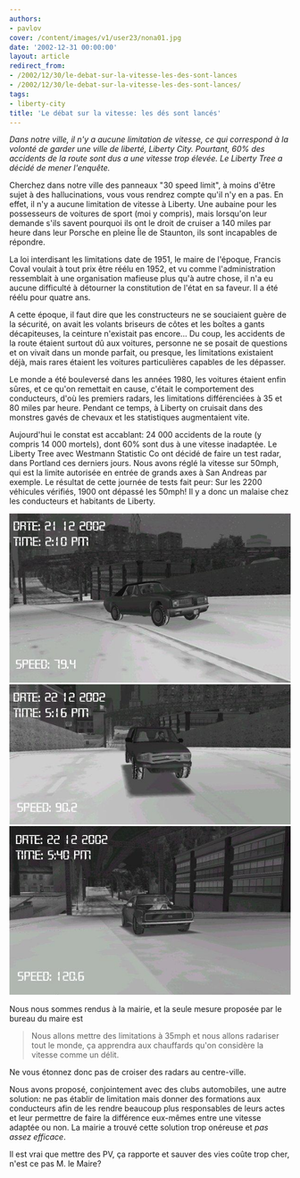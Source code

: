 ```yaml
---
authors:
- pavlov
cover: /content/images/v1/user23/nona01.jpg
date: '2002-12-31 00:00:00'
layout: article
redirect_from:
- /2002/12/30/le-debat-sur-la-vitesse-les-des-sont-lances
- /2002/12/30/le-debat-sur-la-vitesse-les-des-sont-lances/
tags:
- liberty-city
title: 'Le débat sur la vitesse: les dés sont lancés'
---
```



_Dans notre ville, il n'y a aucune limitation de vitesse, ce qui correspond à la volonté de garder une ville de liberté, Liberty City. Pourtant, 60% des accidents de la route sont dus a une vitesse trop élevée. Le Liberty Tree a décidé de mener l'enquête._

Cherchez dans notre ville des panneaux "30 speed limit", à moins d'être sujet à des hallucinations, vous vous rendrez compte qu'il n'y en a pas. En effet, il n'y a aucune limitation de vitesse à Liberty. Une aubaine pour les possesseurs de voitures de sport (moi y compris), mais lorsqu'on leur demande s'ils savent pourquoi ils ont le droit de cruiser a 140 miles par heure dans leur Porsche en pleine Île de Staunton, ils sont incapables de répondre.

La loi interdisant les limitations date de 1951, le maire de l'époque, Francis Coval voulait à tout prix être réélu en 1952, et vu comme l'administration ressemblait à une organisation mafieuse plus qu'à autre chose, il n'a eu aucune difficulté à détourner la constitution de l'état en sa faveur. Il a été réélu pour quatre ans.

A cette époque, il faut dire que les constructeurs ne se souciaient guère de la sécurité, on avait les volants briseurs de côtes et les boîtes a gants décapiteuses, la ceinture n'existait pas encore... Du coup, les accidents de la route étaient surtout dû aux voitures, personne ne se posait de questions et on vivait dans un monde parfait, ou presque, les limitations existaient déjà, mais rares étaient les voitures particulières capables de les dépasser.

Le monde a été bouleversé dans les années 1980, les voitures étaient enfin sûres, et ce qu'on remettait en cause, c'était le comportement des conducteurs, d'où les premiers radars, les limitations différenciées à 35 et 80 miles par heure. Pendant ce temps, à Liberty on cruisait dans des monstres gavés de chevaux et les statistiques augmentaient vite.

Aujourd'hui le constat est accablant: 24 000 accidents de la route (y compris 14 000 mortels), dont 60% sont dus à une vitesse inadaptée. Le Liberty Tree avec Westmann Statistic Co ont décidé de faire un test radar, dans Portland ces derniers jours. Nous avons réglé la vitesse sur 50mph, qui est la limite autorisée en entrée de grands axes à San Andreas par exemple. Le résultat de cette journée de tests fait peur: Sur les 2200 véhicules vérifiés, 1900 ont dépassé les 50mph! Il y a donc un malaise chez les conducteurs et habitants de Liberty.

![](/content/images/v1/user23/nona02.jpg)
![](/content/images/v1/user23/nona03.jpg)
![](/content/images/v1/user23/nona04.jpg)

Nous nous sommes rendus à la mairie, et la seule mesure proposée par le bureau du maire est

> Nous allons mettre des limitations à 35mph et nous allons radariser tout le monde, ça apprendra aux chauffards qu'on considère la vitesse comme un délit.

Ne vous étonnez donc pas de croiser des radars au centre-ville.

Nous avons proposé, conjointement avec des clubs automobiles, une autre solution: ne pas établir de limitation mais donner des formations aux conducteurs afin de les rendre beaucoup plus responsables de leurs actes et leur permettre de faire la différence eux-mêmes entre une vitesse adaptée ou non. La mairie a trouvé cette solution trop onéreuse et _pas assez efficace_.

Il est vrai que mettre des PV, ça rapporte et sauver des vies coûte trop cher, n'est ce pas M. le Maire?